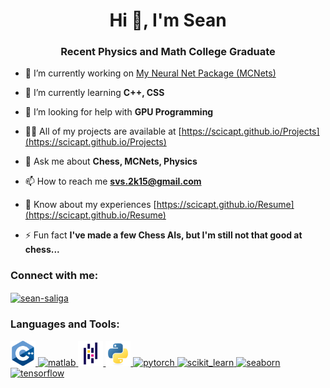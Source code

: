 <h1 align="center">Hi 👋, I'm Sean</h1>
<h3 align="center">Recent Physics and Math College Graduate</h3>

- 🔭 I’m currently working on [My Neural Net Package (MCNets)](https://github.com/SciCapt/Monte-Carlo-Neural-Nets)

- 🌱 I’m currently learning **C++, CSS**

- 🤝 I’m looking for help with **GPU Programming**

- 👨‍💻 All of my projects are available at [https://scicapt.github.io/Projects](https://scicapt.github.io/Projects)

- 💬 Ask me about **Chess, MCNets, Physics**

- 📫 How to reach me **svs.2k15@gmail.com**

- 📄 Know about my experiences [https://scicapt.github.io/Resume](https://scicapt.github.io/Resume)

- ⚡ Fun fact **I've made a few Chess AIs, but I'm still not that good at chess...**

<h3 align="left">Connect with me:</h3>
<p align="left">
<a href="https://linkedin.com/in/sean-saliga" target="blank"><img align="center" src="https://raw.githubusercontent.com/rahuldkjain/github-profile-readme-generator/master/src/images/icons/Social/linked-in-alt.svg" alt="sean-saliga" height="30" width="40" /></a>
</p>

<h3 align="left">Languages and Tools:</h3>
<p align="left"> <a href="https://www.w3schools.com/cpp/" target="_blank" rel="noreferrer"> <img src="https://raw.githubusercontent.com/devicons/devicon/master/icons/cplusplus/cplusplus-original.svg" alt="cplusplus" width="40" height="40"/> </a> <a href="https://www.mathworks.com/" target="_blank" rel="noreferrer"> <img src="https://upload.wikimedia.org/wikipedia/commons/2/21/Matlab_Logo.png" alt="matlab" width="40" height="40"/> </a> <a href="https://pandas.pydata.org/" target="_blank" rel="noreferrer"> <img src="https://raw.githubusercontent.com/devicons/devicon/2ae2a900d2f041da66e950e4d48052658d850630/icons/pandas/pandas-original.svg" alt="pandas" width="40" height="40"/> </a> <a href="https://www.python.org" target="_blank" rel="noreferrer"> <img src="https://raw.githubusercontent.com/devicons/devicon/master/icons/python/python-original.svg" alt="python" width="40" height="40"/> </a> <a href="https://pytorch.org/" target="_blank" rel="noreferrer"> <img src="https://www.vectorlogo.zone/logos/pytorch/pytorch-icon.svg" alt="pytorch" width="40" height="40"/> </a> <a href="https://scikit-learn.org/" target="_blank" rel="noreferrer"> <img src="https://upload.wikimedia.org/wikipedia/commons/0/05/Scikit_learn_logo_small.svg" alt="scikit_learn" width="40" height="40"/> </a> <a href="https://seaborn.pydata.org/" target="_blank" rel="noreferrer"> <img src="https://seaborn.pydata.org/_images/logo-mark-lightbg.svg" alt="seaborn" width="40" height="40"/> </a> <a href="https://www.tensorflow.org" target="_blank" rel="noreferrer"> <img src="https://www.vectorlogo.zone/logos/tensorflow/tensorflow-icon.svg" alt="tensorflow" width="40" height="40"/> </a> </p>

<!-- <p>&nbsp;<img align="center" src="https://github-readme-stats.vercel.app/api?username=scicapt&show_icons=true&theme=synthwave&locale=en" alt="scicapt" /></p> -->

